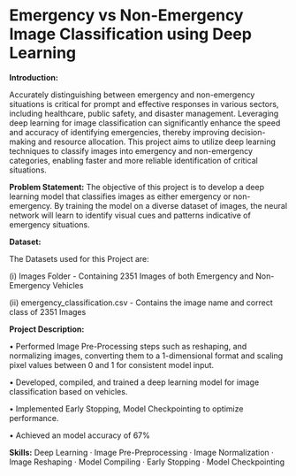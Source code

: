 # Emergency vs Non-Emergency Image Classification using Deep Learning

**Introduction:**

Accurately distinguishing between emergency and non-emergency situations is critical for prompt and effective responses in various sectors, including healthcare, public safety, and disaster management. Leveraging deep learning for image classification can significantly enhance the speed and accuracy of identifying emergencies, thereby improving decision-making and resource allocation. This project aims to utilize deep learning techniques to classify images into emergency and non-emergency categories, enabling faster and more reliable identification of critical situations.

**Problem Statement:**
The objective of this project is to develop a deep learning model that classifies images as either emergency or non-emergency. By training the model on a diverse dataset of images, the neural network will learn to identify visual cues and patterns indicative of emergency situations.

**Dataset:**

The Datasets used for this Project are:

(i) Images Folder - Containing 2351 Images of both Emergency and Non-Emergency Vehicles

(ii) emergency_classification.csv - Contains the image name and correct class of 2351 Images

**Project Description:**

• Performed Image Pre-Processing steps such as reshaping, and normalizing images, converting them to a 1-dimensional format and scaling pixel values between 0 and 1 for consistent model input.

• Developed, compiled, and trained a deep learning model for image classification based on vehicles.

• Implemented Early Stopping, Model Checkpointing to optimize performance. 

• Achieved an model accuracy of 67%

**Skills:** Deep Learning · Image Pre-Preprocessing · Image Normalization · Image Reshaping · Model Compiling · Early Stopping · Model Checkpointing
